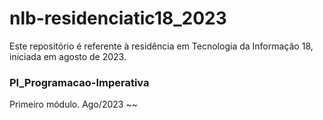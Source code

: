 # nlb-residenciatic18_2023

Este repositório é referente à residência em Tecnologia da Informação 18, iniciada em agosto de 2023.

### PI_Programacao-Imperativa

Primeiro módulo.
Ago/2023 ~~ 